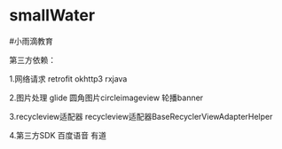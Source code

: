 # smallWater

#小雨滴教育

第三方依赖：

1.网络请求
    retrofit
    okhttp3
    rxjava 
    
2.图片处理
    glide
    圆角图片circleimageview
    轮播banner
    
3.recycleview适配器
    recycleview适配器BaseRecyclerViewAdapterHelper
    
4.第三方SDK
    百度语音
    有道
    
